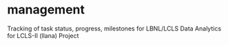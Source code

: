 # management
Tracking of task status, progress, milestones for LBNL/LCLS Data Analytics for LCLS-II (llana) Project
